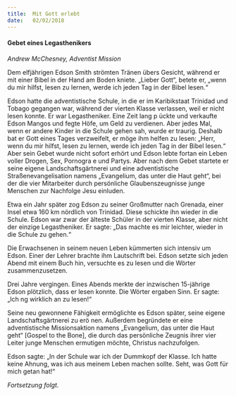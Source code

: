 ```yaml
---
title:  Mit Gott erlebt
date:   02/02/2018
---
```


#### Gebet eines Legasthenikers

_Andrew McChesney, Adventist Mission_

Dem elfjährigen Edson Smith strömten Tränen übers Gesicht, während er mit einer Bibel in der Hand am Boden kniete. „Lieber Gott“, betete er, „wenn du mir hilfst, lesen zu lernen, werde ich jeden Tag in der Bibel lesen.“

Edson hatte die adventistische Schule, in die er im Karibikstaat Trinidad und Tobago gegangen war, während der vierten Klasse verlassen, weil er nicht lesen konnte. Er war Legastheniker. Eine Zeit lang p ückte und verkaufte Edson Mangos und fegte Höfe, um Geld zu verdienen. Aber jedes Mal, wenn er andere Kinder in die Schule gehen sah, wurde er traurig. Deshalb bat er Gott eines Tages verzweifelt, er möge ihm helfen zu lesen: „Herr, wenn du mir hilfst, lesen zu lernen, werde ich jeden Tag in der Bibel lesen.“ Aber sein Gebet wurde nicht sofort erhört und Edson lebte fortan ein Leben voller Drogen, Sex, Pornogra e und Partys. Aber nach dem Gebet startete er seine eigene Landschaftsgärtnerei und eine adventistische Straßenevangelisation namens „Evangelium, das unter die Haut geht“, bei der die vier Mitarbeiter durch persönliche Glaubenszeugnisse junge Menschen zur Nachfolge Jesu einluden.

Etwa ein Jahr später zog Edson zu seiner Großmutter nach Grenada, einer Insel etwa 160 km nördlich von Trinidad. Diese schickte ihn wieder in die Schule. Edson war zwar der älteste Schüler in der vierten Klasse, aber nicht der einzige Legastheniker. Er sagte: „Das machte es mir leichter, wieder in die Schule zu gehen.“

Die Erwachsenen in seinem neuen Leben kümmerten sich intensiv um Edson. Einer der Lehrer brachte ihm Lautschrift bei. Edson setzte sich jeden Abend mit einem Buch hin, versuchte es zu lesen und die Wörter zusammenzusetzen.

Drei Jahre vergingen. Eines Abends merkte der inzwischen 15-jährige Edson plötzlich, dass er lesen konnte. Die Wörter ergaben Sinn. Er sagte: „Ich  ng wirklich an zu lesen!“

Seine neu gewonnene Fähigkeit ermöglichte es Edson später, seine eigene Landschaftsgärtnerei zu erö nen. Außerdem begründete er eine adventistische Missionsaktion namens „Evangelium, das unter die Haut geht“ [Gospel to the Bone], die durch das persönliche Zeugnis ihrer vier Leiter junge Menschen ermutigen möchte, Christus nachzufolgen.

Edson sagte: „In der Schule war ich der Dummkopf der Klasse. Ich hatte keine Ahnung, was ich aus meinem Leben machen sollte. Seht, was Gott für mich getan hat!“

_Fortsetzung folgt._